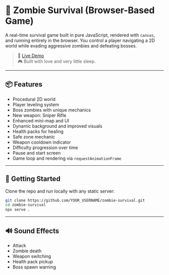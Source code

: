 # 🧟 Zombie Survival (Browser-Based Game)

A real-time survival game built in pure JavaScript, rendered with `canvas`, and running entirely in the browser. You control a player navigating a 2D world while evading aggressive zombies and defeating bosses.

> 🔗 [Live Demo](https://apocalypticZ.vercel.app)  
> 🎮 Built with love and very little sleep.

---

## 📦 Features

- Procedural 2D world
- Player leveling system
- Boss zombies with unique mechanics
- New weapon: Sniper Rifle
- Enhanced mini-map and UI
- Dynamic background and improved visuals
- Health packs for healing
- Safe zone mechanic
- Weapon cooldown indicator
- Difficulty progression over time
- Pause and start screen
- Game loop and rendering via `requestAnimationFrame`

---

## 🚀 Getting Started

Clone the repo and run locally with any static server:

```bash
git clone https://github.com/YOUR_USERNAME/zombie-survival.git
cd zombie-survival
npx serve .
```

---

## 🔊 Sound Effects

- Attack
- Zombie death
- Weapon switching
- Health pack pickup
- Boss spawn warning
